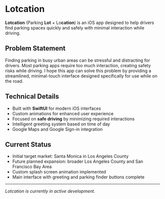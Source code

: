# Lotcation

**Lotcation** (Parking **Lot** + Lo**cation**) is an iOS app designed to help drivers find parking spaces quickly and safely with minimal interaction while driving.

## Problem Statement

Finding parking in busy urban areas can be stressful and distracting for drivers. Most parking apps require too much interaction, creating safety risks while driving. I hope this app can solve this problem by providing a streamlined, minimal-touch interface designed specifically for use while on the road.

## Technical Details

- Built with **SwiftUI** for modern iOS interfaces
- Custom animations for enhanced user experience
- Focused on **safe driving** by minimizing required interactions
- Intelligent greeting system based on time of day
- Google Maps and Google Sign-in integration

## Current Status

- Initial target market: Santa Monica in Los Angeles County
- Future planned expansion: broader Los Angeles County and San Francisco Bay Area
- Custom splash screen animation implemented
- Main interface with greeting and parking finder buttons complete

---
*Lotcation is currently in active development.*
